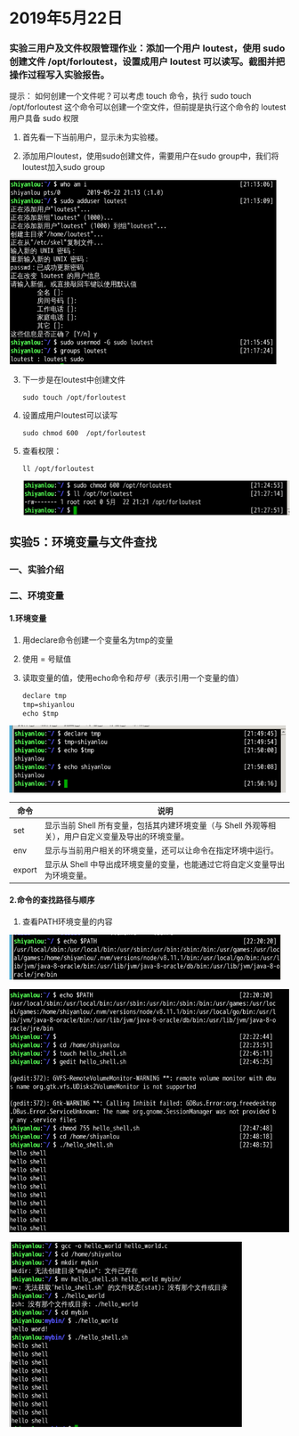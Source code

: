 # 2019年5月22日
### 实验三用户及文件权限管理作业：添加一个用户 loutest，使用 sudo 创建文件 /opt/forloutest，设置成用户 loutest 可以读写。截图并把操作过程写入实验报告。

提示： 如何创建一个文件呢？可以考虑 touch 命令，执行 sudo touch /opt/forloutest 这个命令可以创建一个空文件，但前提是执行这个命令的 loutest 用户具备 sudo 权限

1. 首先看一下当前用户，显示未为实验楼。

2.  添加用户loutest，使用sudo创建文件，需要用户在sudo group中，我们将loutest加入sudo group

   ![](https://raw.githubusercontent.com/Feeling925/Homework/master/pictures/20150522/20150522_1.png)

3. 下一步是在loutest中创建文件

   ```
   sudo touch /opt/forloutest
   ```

4. 设置成用户loutest可以读写

   ```
   sudo chmod 600  /opt/forloutest
   ```

5. 查看权限：

   ```
   ll /opt/forloutest
   ```

   ![](https://raw.githubusercontent.com/Feeling925/Homework/master/pictures/20150522/20150522_2.png)

## 实验5：环境变量与文件查找

### 一、实验介绍

### 二、环境变量

#### 1.环境变量

1. 用declare命令创建一个变量名为tmp的变量

2. 使用 = 号赋值

3. 读取变量的值，使用echo命令和$符号（$表示引用一个变量的值）

   ```
   declare tmp
   tmp=shiyanlou
   echo $tmp
   ```

![](https://raw.githubusercontent.com/Feeling925/Homework/master/pictures/20150522/20150522_3.png)

| 命令   | 说明                                                         |
| ------ | ------------------------------------------------------------ |
| set    | 显示当前 Shell 所有变量，包括其内建环境变量（与 Shell 外观等相关），用户自定义变量及导出的环境变量。 |
| env    | 显示与当前用户相关的环境变量，还可以让命令在指定环境中运行。 |
| export | 显示从 Shell 中导出成环境变量的变量，也能通过它将自定义变量导出为环境变量。 |

####  2.命令的查找路径与顺序

1.  查看PATH环境变量的内容

   ![](https://raw.githubusercontent.com/Feeling925/Homework/master/pictures/20150522/20150522_4.png)

![](https://raw.githubusercontent.com/Feeling925/Homework/master/pictures/20150522/20150522_5.png)

![](https://raw.githubusercontent.com/Feeling925/Homework/master/pictures/20150522/20150522_6.png)

